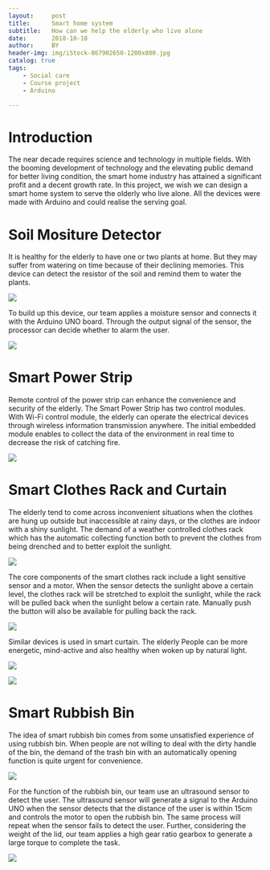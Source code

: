 ```yaml
---
layout:     post
title:      Smart home system
subtitle:   How can we help the elderly who live alone
date:       2018-10-18
author:     BY
header-img: img/iStock-867902650-1200x800.jpg
catalog: true
tags:
    - Social care
    - Course project
    - Arduino

---
```

# Introduction
The near decade requires science and technology in multiple fields. With the booming development of technology and the elevating public demand for better living condition, the smart home industry has attained a significant profit and a decent growth rate.
In this project, we wish we can design a smart home system to serve the olderly who live alone. All the devices were made with Arduino and could realise the serving goal.

# Soil Mositure Detector
It is healthy for the elderly to have one or two plants at home. But they may suffer from watering on time because of their declining memories. This device can detect the resistor of the soil and remind them to water the plants.

![](https://wxintian.github.io/img/幻灯片5.JPG)  

To build up this device, our team applies a moisture sensor and connects it with the Arduino UNO board. Through the output signal of the sensor, the processor can decide whether to alarm the user.

![](https://wxintian.github.io/img/浇花.GIF)  

# Smart Power Strip
Remote control of the power strip can enhance the convenience and security of the elderly. The Smart Power Strip has two control modules. With Wi-Fi control module, the elderly can operate the electrical devices through wireless information transmission anywhere. The initial embedded module enables to collect the data of the environment in real time to decrease the risk of catching fire.

![](https://wxintian.github.io/img/关灯.GIF)  

# Smart Clothes Rack and Curtain
The elderly tend to come across inconvenient situations when the clothes are hung up outside but inaccessible at rainy days, or the clothes are indoor with a shiny sunlight. The demand of a weather controlled clothes rack which has the automatic collecting function both to prevent the clothes from being drenched and to better exploit the sunlight.

![](https://wxintian.github.io/img/幻灯片8.JPG)

The core components of the smart clothes rack include a light sensitive sensor and a motor. When the sensor detects the sunlight above a certain level, the clothes rack will be stretched to exploit the sunlight, while the rack will be pulled back when the sunlight below a certain rate. Manually push the button will also be available for pulling back the rack.

![](https://wxintian.github.io/img/衣架.GIF)  

Similar devices is used in smart curtain. The elderly People can be more energetic, mind-active and also healthy when woken up by natural light.

![](https://wxintian.github.io/img/幻灯片6.JPG)  

![](https://wxintian.github.io/img/窗帘.GIF)  

# Smart Rubbish Bin
The idea of smart rubbish bin comes from some unsatisfied experience of using rubbish bin. When people are not willing to deal with the dirty handle of the bin, the demand of the trash bin with an automatically opening function is quite urgent for convenience. 

![](https://wxintian.github.io/img/幻灯片7.JPG)
  
For the function of the rubbish bin, our team use an ultrasound sensor to detect the user. The ultrasound sensor will generate a signal to the Arduino UNO when the sensor detects that the distance of the user is within 15cm and controls the motor to open the rubbish bin. The same process will repeat when the sensor fails to detect the user. Further, considering the weight of the lid, our team applies a high gear ratio gearbox to generate a large torque to complete the task.

![](https://wxintian.github.io/img/垃圾桶.GIF) 



